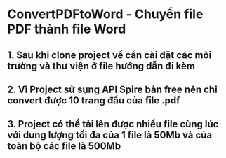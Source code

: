 # ConvertPDFtoWord - Chuyển file PDF thành file Word

## 1. Sau khi clone project về cần cài đặt các môi trường và thư viện ở file hướng dẫn đi kèm

## 2. Vì Project sử sụng API Spire bản free nên chỉ convert được 10 trang đầu của file .pdf

## 3. Project có thể tải lên được nhiều file cùng lúc với dung lượng tối đa của 1 file là 50Mb và của toàn bộ các file là 500Mb
